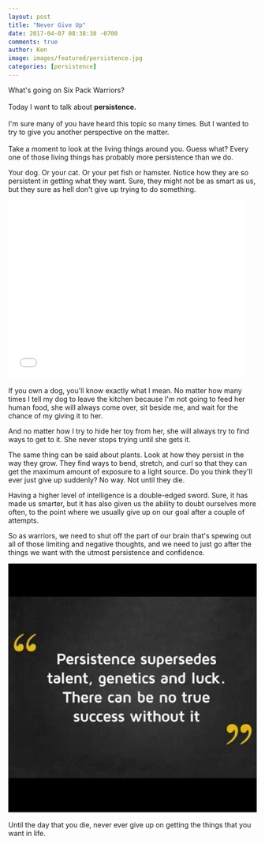 ```yaml
---
layout: post
title: "Never Give Up"
date: 2017-04-07 08:38:38 -0700
comments: true
author: Ken
image: images/featured/persistence.jpg
categories: [persistence]
---
```


What's going on Six Pack Warriors?<br/>
<br/>
Today I want to talk about **persistence.**<br/>
<br/>
I'm sure many of you have heard this topic so many times. But I wanted to try to give you another perspective on the matter.<br/>
<br/>
Take a moment to look at the living things around you. Guess what? Every one of those living things has probably more persistence than we do.

Your dog. Or your cat. Or your pet fish or hamster. Notice how they are so persistent in getting what they want. Sure, they might not be as smart as us, but they sure as hell don't give up trying to do something.

<iframe src="//giphy.com/embed/67BZPE8f0aPe0" width="480" height="360" frameBorder="0" class="giphy-embed" allowFullScreen></iframe>

If you own a dog, you'll know exactly what I mean. No matter how many times I tell my dog to leave the kitchen because I'm not going to feed her human food, she will always come over, sit beside me, and wait for the chance of my giving it to her.

And no matter how I try to hide her toy from her, she will always try to find ways to get to it. She never stops trying until she gets it.

The same thing can be said about plants. Look at how they persist in the way they grow. They find ways to bend, stretch, and curl so that they can get the maximum amount of exposure to a light source. Do you think they'll ever just give up suddenly? No way. Not until they die.

Having a higher level of intelligence is a double-edged sword. Sure, it has made us smarter, but it has also given us the ability to doubt ourselves more often, to the point where we usually give up on our goal after a couple of attempts.

So as warriors, we need to shut off the part of our brain that's spewing out all of those limiting and negative thoughts, and we need to just go after the things we want with the utmost persistence and confidence.

<div class="post-content-image-wrapper">
<img src="/images/posts/persistence.jpg" class="post-content-image" alt="Persistence"/>
</div>

Until the day that you die, never ever give up on getting the things that you want in life.
